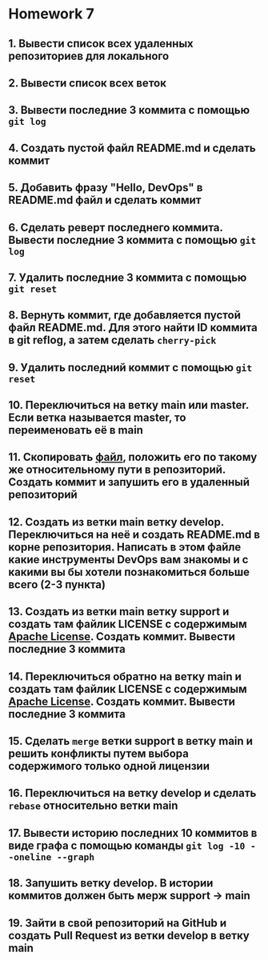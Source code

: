 # Homework 7

## 1. Вывести список всех удаленных репозиториев для локального

## 2. Вывести список всех веток

## 3. Вывести последниe 3 коммитa с помощью ```git log```

## 4. Создать пустой файл README.md и сделать коммит

## 5. Добавить фразу "Hello, DevOps" в README.md файл и сделать коммит

## 6. Сделать реверт последнего коммита. Вывести последниe 3 коммитa с помощью ```git log```

## 7. Удалить последние 3 коммита с помощью ```git reset```

## 8. Вернуть коммит, где добавляется пустой файл README.md. Для этого найти ID коммита в git reflog, а затем сделать ```cherry-pick```

## 9. Удалить последний коммит с помощью ```git reset```

## 10. Переключиться на ветку main или master. Если ветка называется master, то переименовать её в main

## 11. Скопировать [файл](https://github.com/tms-dos17-onl/_sandbox/blob/main/.github/workflows/validate-shell.yaml), положить его по такому же относительному пути в репозиторий. Создать коммит и запушить его в удаленный репозиторий

## 12. Создать из ветки main ветку develop. Переключиться на неё и создать README.md в корне репозитория. Написать в этом файле какие инструменты DevOps вам знакомы и с какими вы бы хотели познакомиться больше всего (2-3 пункта)

## 13. Создать из ветки main ветку support и создать там файлик LICENSE с содержимым [Apache License](https://www.apache.org/licenses/LICENSE-2.0.txt). Создать коммит. Вывести последниe 3 коммитa

## 14. Переключиться обратно на ветку main и создать там файлик LICENSE с содержимым [Apache License](https://github.com/git/git-scm.com/blob/main/MIT-LICENSE.txt). Создать коммит. Вывести последниe 3 коммитa

## 15. Сделать ```merge``` ветки support в ветку main и решить конфликты путем выбора содержимого только одной лицензии

## 16. Переключиться на ветку develop и сделать ```rebase``` относительно ветки main

## 17. Вывести историю последних 10 коммитов в виде графа с помощью команды ```git log -10 --oneline --graph```

## 18. Запушить ветку develop. В истории коммитов должен быть мерж support -> main

## 19. Зайти в свой репозиторий на GitHub и создать Pull Request из ветки develop в ветку main
